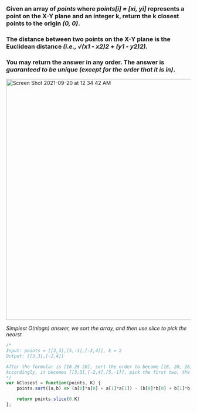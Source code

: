 ### Given an array of _points_ where _points[i] = [xi, yi]_ represents a point on the X-Y plane and an integer k, return the k closest points to the origin _(0, 0)_.

### The distance between two points on the X-Y plane is the Euclidean distance _(i.e., √(x1 - x2)2 + (y1 - y2)2)._

### You may return the answer in any order. The answer is _guaranteed to be unique (except for the order that it is in)_.

<img width="658" alt="Screen Shot 2021-09-20 at 12 34 42 AM" src="https://user-images.githubusercontent.com/37787994/133969325-41c749e7-3f41-4bb5-8998-1f5a87bd3bf9.png">

_Simplest O(nlogn) answer, we sort the array, and then use slice to pick the nearst_

```Javascript
/*
Input: points = [[3,3],[5,-1],[-2,4]], k = 2
Output: [[3,3],[-2,4]]

After the formular is [18 26 20], sort the order to become [18, 20, 26]
Accordingly, it becomes [[3,3],[-2,4],[5,-1]], pick the first two, the answer is [[3,3],[-2,4]]
*/
var kClosest = function(points, K) {
    points.sort((a,b) => (a[0]*a[0] + a[1]*a[1]) - (b[0]*b[0] + b[1]*b[1]))

    return points.slice(0,K)
};
```
